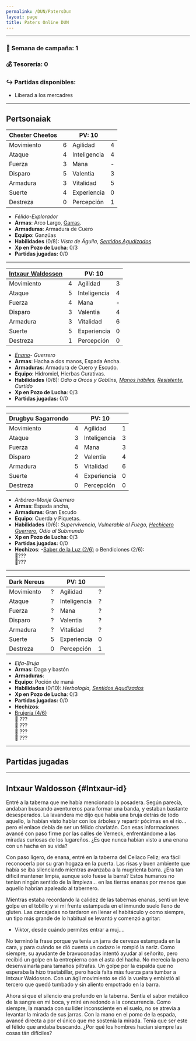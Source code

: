 ```yaml
---
permalink: /DUN/PatersDun
layout: page
title: Paters Online DUN
---
```




----

### 📆 Semana de campaña: 1   
### 💰 Tesorería: 0     
### ↪️ Partidas disponibles:   
- Liberad a los mercadres
  
----

## Pertsonaiak


| Chester Cheetos    |      |     **PV: 10**         |      |
| ---------- | :--: | ------------ | :--: |
| Movimiento |  6    | Agilidad     |   4   |
| Ataque     |  4    | Inteligencia |   4   |
| Fuerza     |  3    | Mana         |   -   |
| Disparo    |  5    | Valentia     |   3   |
| Armadura   |  3    | Vitalidad    |   5   |
| Suerte     |  4    | Experiencia  |   0   |
| Destreza   |  0    | Percepción   |  1   |

- *Félido*-*Explorador*
- **Armas**: Arco Largo, [Garras](https://raw.githubusercontent.com/IzaroBlog/IzaroBlog.github.io/main/_images/DUN/Equipo/garras.png).  
- **Armaduras**: Armadura de Cuero
- **Equipo**: Ganzúas 
- **Habilidades** (0/8): *Vista de Águila, [Sentidos Agudizados](https://raw.githubusercontent.com/IzaroBlog/IzaroBlog.github.io/main/_images/DUN/Habilidades/sentidosagudizados.png)*  
- **Xp en Pozo de Lucha**: 0/3
- **Partidas jugadas:** 0/0


---


| [Intxaur Waldosson](#Intxaur-id)     |      |   **PV: 10**           |      |
| ---------- | :--: | ------------ | :--: |
| Movimiento |   4   | Agilidad     |  3    |
| Ataque     |   5   | Inteligencia |  4    |
| Fuerza     |   4   | Mana         |  -    |
| Disparo    |   3   | Valentia     |  4    |
| Armadura   |   3   | Vitalidad    |  6    |
| Suerte     |   5   | Experiencia  |  0    |
| Destreza   |   1   | Percepción   |  0    |

- *[Enano](https://raw.githubusercontent.com/IzaroBlog/IzaroBlog.github.io/main/_images/DUN/RazasyProfesiones/enano.png)*- *Guerrero*
- **Armas**: Hacha a dos manos, Espada Ancha. 
- **Armaduras**: Armadura de Cuero y Escudo.
- **Equipo**: Hidromiel, Hierbas Curativas.
- **Habilidades** (0/8): *Odio a Orcos y Goblins, [Manos hábiles](https://raw.githubusercontent.com/IzaroBlog/IzaroBlog.github.io/main/_images/DUN/Habilidades/manoshabiles.png), [Resistente](https://raw.githubusercontent.com/IzaroBlog/IzaroBlog.github.io/main/_images/DUN/Habilidades/resistente.png), Curtido*
- **Xp en Pozo de Lucha**: 0/3
- **Partidas jugadas:** 0/0

---

| Drugbyu Sagarrondo     |      |      **PV: 10**        |      |
| ---------- | :--: | ------------ | :--: |
| Movimiento |  4    | Agilidad     |   1   |
| Ataque     |  3    | Inteligencia |   3   |
| Fuerza     |  4    | Mana         |   3   |
| Disparo    |  2    | Valentia     |   4   |
| Armadura   |  5   | Vitalidad    |   6   |
| Suerte     |  4    | Experiencia  |  0    |
| Destreza   |  0    | Percepción   |  0    |

- *Arbóreo-Monje Guerrero*
- **Armas**: Espada ancha,
- **Armaduras**: Gran Escudo
- **Equipo**: Cuerda y Piquetas. 
- **Habilidades** (0/6): *Supervivencia, Vulnerable al Fuego, [Hechicero Guerrero](https://raw.githubusercontent.com/IzaroBlog/IzaroBlog.github.io/main/_images/DUN/RazasyProfesiones/hechiceroguerrero.jpg), Odio al Submundo*
- **Xp en Pozo de Lucha**: 0/3
- **Partidas jugadas:** 0/0
- **Hechizos**: 
-[Saber de la Luz (2/6)](https://github.com/IzaroBlog/IzaroBlog.github.io/tree/main/_images/DUN/Hechizos/Saber%20de%20la%20Luz) o Bendiciones (2/6):   
	💫???   
	💫???    


---  

| Dark Nereus    |      | **PV: 10**             |      |
| ---------- | :--: | ------------ | :--: |
| Movimiento |   ?   | Agilidad     |   ?   |
| Ataque     |   ?   | Inteligencia |   ?   |
| Fuerza     |   ?   | Mana         |   ?   |
| Disparo    |   ?   | Valentia     |   ?   |
| Armadura   |   ?   | Vitalidad    |   ?   |
| Suerte     |   5   | Experiencia  |  0    |
| Destreza   |   0   | Percepción   |  1    |

- *Elfa*-*Bruja*
- **Armas**: Daga y bastón
- **Armaduras**:
- **Equipo**: Poción de maná
- **Habilidades** (0/10): *Herbología, [Sentidos Agudizados](https://raw.githubusercontent.com/IzaroBlog/IzaroBlog.github.io/main/_images/DUN/Habilidades/sentidosagudizados.png)* 
- **Xp en Pozo de Lucha**: 0/3
- **Partidas jugadas:** 0/0
- **Hechizos**: 
- [Brujería (4/6)](https://github.com/IzaroBlog/IzaroBlog.github.io/tree/main/_images/DUN/Hechizos/Brujeria)  
	🌚 ???  
	🌚 ???  
	🌚 ???  
	🌚 ???   

---  

## Partidas jugadas


----

## Intxaur Waldosson {#Intxaur-id}

Entré a la taberna que me había mencionado la posadera. Según parecía, andaban buscando aventureros para formar una banda, y estaban bastante desesperados. La lavandera me dijo que había una bruja detrás de todo aquello, la habían visto hablar con los árboles y repartir pócimas en el río... pero el enlace debía de ser un félido charlatán. Con esas informaciones avancé con paso firme por las calles de Verneck, enfrentándome a las miradas curiosas de los lugareños. ¿Es que nunca habían visto a una enana con un hacha en su vida? 

Con paso ligero, de enana, entré en la taberna del Celíaco Feliz; era fácil reconocerla por su gran hogaza en la puerta. Las risas y buen ambiente que había se iba silenciando mientras avanzaba a la mugrienta barra. ¿Era tan dificil mantener limpia, aunque solo fuese la barra? Estos humanos no tenían ningún sentido de la limpieza... en las tierras enanas por menos que aquello habrían apaleado al tabernero.

Mientras estaba recordando la calidez de las tabernas enanas, sentí un leve golpe en el tobillo y vi mi frente estampada en el inmundo suelo lleno de gluten. Las carcajadas no tardaron en llenar el habitáculo y como siempre, un tipo más grande de lo habitual se levantó y comenzó a gritar: 

- Viktor, desde cuándo permites entrar a muj....

No terminó la frase porque ya tenía un jarra de cerveza estampada en la cara, y para cuándo se dió cuenta un codazo le rompió la nariz. Como siempre, su ayudante de bravuconadas intentó ayudar al señorito, pero recibió un golpe en la entrepierna con el asta del hacha. No merecia la pena desenvainarla para tamaños piltrafas. Un golpe por la espalda que no esperaba la hizo trastabillar, pero hacía falta más fuerza para tumbar a Intxaur Waldosson. Con un ágil movimiento se dió la vuelta y embistió al tercero que quedó tumbado y sin aliento empotrado en la barra. 

Ahora si que el silencio era profundo en la taberna. Sentía el sabor metálico de la sangre en mi boca, y miré en redondo a la concurrencia. Como siempre, la manada con su lider inconsciente en el suelo, no se atrevía a levantar la mirada de sus jarras. Con la mano en el pomo de la espada, avancé directa a por el único que me sostenía la mirada. Tenía que ser este el félido que andaba buscando. 
¿Por qué los hombres hacían siempre las cosas tán difíciles?

